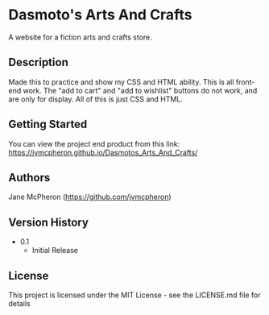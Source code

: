# Dasmoto's Arts And Crafts

A website for a fiction arts and crafts store. 

## Description

Made this to practice and show my CSS and HTML ability. This is all front-end work. The "add to cart" and "add to wishlist" buttons do not work, and are only for display. All of this is just CSS and HTML.

## Getting Started

You can view the project end product from this link: https://jvmcpheron.github.io/Dasmotos_Arts_And_Crafts/ 


## Authors

Jane McPheron (https://github.com/jvmcpheron)

## Version History

* 0.1
    * Initial Release

## License

This project is licensed under the MIT License - see the LICENSE.md file for details

